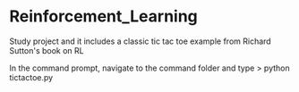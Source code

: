 # Reinforcement_Learning

Study project and it includes a classic tic tac toe example from Richard Sutton's book on RL

In the command prompt, navigate to the command folder and type > python tictactoe.py 